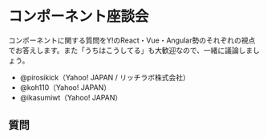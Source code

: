 # コンポーネント座談会

コンポーネントに関する質問をY!のReact・Vue・Angular勢のそれぞれの視点でお答えします。また「うちはこうしてる」も大歓迎なので、一緒に議論しましょう。

- @pirosikick（Yahoo! JAPAN / リッチラボ株式会社）
- @koh110（Yahoo! JAPAN）
- @ikasumiwt（Yahoo! JAPAN）

## 質問
